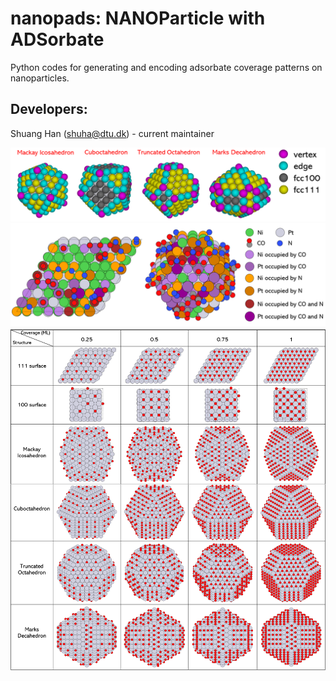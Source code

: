 # nanopads: NANOParticle with ADSorbate
Python codes for generating and encoding adsorbate coverage patterns on nanoparticles.

## Developers: 
Shuang Han (shuha@dtu.dk) - current maintainer

![](images/color_facets.png)
![](images/labeled_sites.png)
![](images/all_coverage_patterns.png)